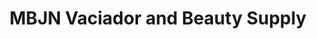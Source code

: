 ---
title: "MBJN Vaciador and Beauty Supply"
url: /marikina/mbjn-vaciador-and-beauty-supply/
shop: Kosmetik
---